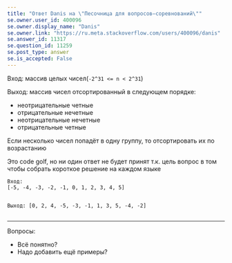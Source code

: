 ```yaml
---
title: "Ответ Danis на \"Песочница для вопросов–соревнований\""
se.owner.user_id: 400096
se.owner.display_name: "Danis"
se.owner.link: "https://ru.meta.stackoverflow.com/users/400096/danis"
se.answer_id: 11317
se.question_id: 11259
se.post_type: answer
se.is_accepted: False
---
```


<p>Вход: массив целых чисел(<code>-2^31 &lt;= n &lt; 2^31</code>)</p>
<p>Выход: массив чисел отсортированный в следующем порядке:</p>
<ul>
<li>неотрицательные четные</li>
<li>отрицательные нечетные</li>
<li>неотрицательные нечетные</li>
<li>отрицательные четные</li>
</ul>
<p>Если несколько чисел попадёт в одну группу, то отсортировать их по возрастанию</p>
<p>Это code golf, но ни один ответ не будет принят т.к. цель вопрос в том чтобы собрать короткое решение на каждом языке</p>
<pre class="lang-none prettyprint-override"><code>Вход:
[-5, -4, -3, -2, -1, 0, 1, 2, 3, 4, 5]

Выход:
[0, 2, 4, -5, -3, -1, 1, 3, 5, -4, -2]
</code></pre>
<hr />
<p>Вопросы:</p>
<ul>
<li>Всё понятно?</li>
<li>Надо добавить ещё примеры?</li>
</ul>
